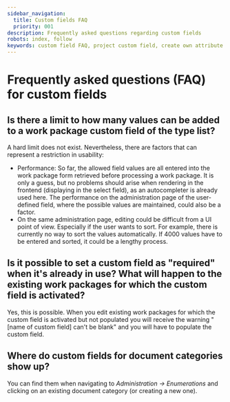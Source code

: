 ```yaml
---
sidebar_navigation:
  title: Custom fields FAQ
  priority: 001
description: Frequently asked questions regarding custom fields
robots: index, follow
keywords: custom field FAQ, project custom field, create own attribute
---
```


# Frequently asked questions (FAQ) for custom fields

## Is there a limit to how many values can be added to a work package custom field of the type list?

A hard limit does not exist. Nevertheless, there are factors that can represent a restriction in usability: 

- Performance: So far, the allowed field values are all entered into the work package form retrieved before processing a work package. It is only a guess, but  no problems should arise when rendering in the frontend (displaying in the select field), as an autocompleter is already used here. The performance on the administration page of the user-defined field, where the possible values are maintained, could also be a factor. 
- On the same administration page, editing could be difficult from a UI point of view. Especially if the user wants to sort. For example, there is currently no way to sort the values automatically. If 4000 values have to be entered and sorted, it could be a lengthy process.

## Is it possible to set a custom field as "required" when it's already in use? What will happen to the existing work packages for which the custom field is activated?

Yes, this is possible. When you edit existing work packages for which the custom field is activated but not populated you will receive the warning "[name of custom field] can't be blank" and you will have to populate the custom field.

## Where do custom fields for document categories show up?

You can find them when navigating to *Administration -> Enumerations* and clicking on an existing document category (or creating a new one).